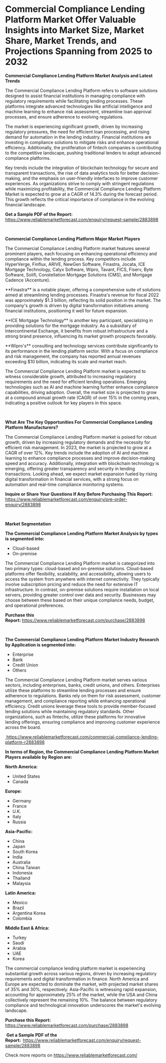 <p><h1>Commercial Compliance Lending Platform Market Offer Valuable Insights into Market Size, Market Share, Market Trends, and Projections Spanning from 2025 to 2032</h1></p><p><strong>Commercial Compliance Lending Platform Market Analysis and Latest Trends</strong></p>
<p><p>The Commercial Compliance Lending Platform refers to software solutions designed to assist financial institutions in managing compliance with regulatory requirements while facilitating lending processes. These platforms integrate advanced technologies like artificial intelligence and machine learning to enhance risk assessment, streamline loan approval processes, and ensure adherence to evolving regulations.</p><p>The market is experiencing significant growth, driven by increasing regulatory pressures, the need for efficient loan processing, and rising demand for automation in the lending industry. Financial institutions are investing in compliance solutions to mitigate risks and enhance operational efficiency. Additionally, the proliferation of fintech companies is contributing to the competitive landscape, pushing traditional lenders to adopt advanced compliance platforms.</p><p>Key trends include the integration of blockchain technology for secure and transparent transactions, the rise of data analytics tools for better decision-making, and the emphasis on user-friendly interfaces to improve customer experiences. As organizations strive to comply with stringent regulations while maximizing profitability, the Commercial Compliance Lending Platform Market is expected to grow at a CAGR of 14.3% during the forecast period. This growth reflects the critical importance of compliance in the evolving financial landscape.</p></p>
<p><strong>Get a Sample PDF of the Report:&nbsp;</strong> <a href="https://www.reliablemarketforecast.com/enquiry/request-sample/2883898?utm_campaign=3182&utm_medium=2&utm_source=Github&utm_content=ia&utm_term=13032025&utm_id=commercial-compliance-lending-platform">https://www.reliablemarketforecast.com/enquiry/request-sample/2883898</a></p>
<p>&nbsp;</p>
<p><strong>Commercial Compliance Lending Platform Major Market Players</strong></p>
<p><p>The Commercial Compliance Lending Platform market features several prominent players, each focusing on enhancing operational efficiency and compliance within the lending process. Key competitors include HyperVerge, Finflux, ARIVE, NewGen Software, Finastra, Jocata, ICE Mortgage Technology, Calyx Software, Wipro, Tavant, FICS, Fiserv, Byte Software, Solifi, Constellation Mortgage Solutions (CMS), and Mortgage Cadence (Accenture).</p><p>**Finastra** is a notable player, offering a comprehensive suite of solutions aimed at streamlining lending processes. Finastra's revenue for fiscal 2022 was approximately $1.3 billion, reflecting its solid position in the market. The company's growth is driven by digital transformation initiatives among financial institutions, positioning it well for future expansion.</p><p>**ICE Mortgage Technology** is another key participant, specializing in providing solutions for the mortgage industry. As a subsidiary of Intercontinental Exchange, it benefits from robust infrastructure and a strong brand presence, influencing its market growth prospects favorably.</p><p>**Wipro's** consulting and technology services contribute significantly to its performance in the lending platform sector. With a focus on compliance and risk management, the company has reported annual revenues exceeding $10 billion, indicating its scale and market reach.</p><p>The Commercial Compliance Lending Platform market is expected to witness considerable growth, attributed to increasing regulatory requirements and the need for efficient lending operations. Emerging technologies such as AI and machine learning further enhance compliance capabilities, driving adoption. Overall, the market size is projected to grow at a compound annual growth rate (CAGR) of over 15% in the coming years, indicating a positive outlook for key players in this space.</p></p>
<p>&nbsp;</p>
<p><strong>What Are The Key Opportunities For Commercial Compliance Lending Platform Manufacturers?</strong></p>
<p><p>The Commercial Compliance Lending Platform market is poised for robust growth, driven by increasing regulatory demands and the necessity for efficient risk management. In 2023, the market is projected to grow at a CAGR of over 12%. Key trends include the adoption of AI and machine learning to enhance compliance processes and improve decision-making speed and accuracy. Additionally, integration with blockchain technology is emerging, offering greater transparency and security in lending transactions. Looking ahead, we expect market expansion fueled by rising digital transformation in financial services, with a strong focus on automation and real-time compliance monitoring systems.</p></p>
<p><strong>Inquire or Share Your Questions If Any Before Purchasing This Report:</strong> <a href="https://www.reliablemarketforecast.com/enquiry/pre-order-enquiry/2883898?utm_campaign=3182&utm_medium=2&utm_source=Github&utm_content=ia&utm_term=13032025&utm_id=commercial-compliance-lending-platform">https://www.reliablemarketforecast.com/enquiry/pre-order-enquiry/2883898</a></p>
<p>&nbsp;</p>
<p><strong>Market Segmentation</strong></p>
<p><strong>The Commercial Compliance Lending Platform Market Analysis by types is segmented into:</strong></p>
<p><ul><li>Cloud-based</li><li>On-premise</li></ul></p>
<p><p>The Commercial Compliance Lending Platform market is categorized into two primary types: cloud-based and on-premise solutions. Cloud-based platforms offer flexibility, scalability, and accessibility, allowing users to access the system from anywhere with internet connectivity. They typically involve subscription pricing and reduce the need for extensive IT infrastructure. In contrast, on-premise solutions require installation on local servers, providing greater control over data and security. Businesses may choose between these based on their unique compliance needs, budget, and operational preferences.</p></p>
<p><strong>Purchase this Report:&nbsp;</strong><a href="https://www.reliablemarketforecast.com/purchase/2883898?utm_campaign=3182&utm_medium=2&utm_source=Github&utm_content=ia&utm_term=13032025&utm_id=commercial-compliance-lending-platform">https://www.reliablemarketforecast.com/purchase/2883898</a></p>
<p>&nbsp;</p>
<p><strong>The Commercial Compliance Lending Platform Market Industry Research by Application is segmented into:</strong></p>
<p><ul><li>Enterprise</li><li>Bank</li><li>Credit Union</li><li>Others</li></ul></p>
<p><p>The Commercial Compliance Lending Platform market serves various sectors, including enterprises, banks, credit unions, and others. Enterprises utilize these platforms to streamline lending processes and ensure adherence to regulations. Banks rely on them for risk assessment, customer management, and compliance reporting while enhancing operational efficiency. Credit unions leverage these tools to provide member-focused lending solutions while maintaining regulatory standards. Other organizations, such as fintechs, utilize these platforms for innovative lending offerings, ensuring compliance and improving customer experience across the board.</p></p>
<p><a href="https://www.reliablemarketforecast.com/commercial-compliance-lending-platform-r2883898?utm_campaign=3182&utm_medium=2&utm_source=Github&utm_content=ia&utm_term=13032025&utm_id=commercial-compliance-lending-platform">&nbsp;https://www.reliablemarketforecast.com/commercial-compliance-lending-platform-r2883898</a></p>
<p><strong>In terms of Region, the Commercial Compliance Lending Platform Market Players available by Region are:</strong></p>
<p>
    <p> <strong> North America: </strong>
        <ul>
            <li>United States</li>
            <li>Canada</li>
        </ul>
        </p> 
    <p> <strong> Europe: </strong>
        <ul>
            <li>Germany</li>
            <li>France</li>
            <li>U.K.</li>
            <li>Italy</li>
            <li>Russia</li>
        </ul>
        </p> 
    <p> <strong> Asia-Pacific: </strong>
        <ul>
            <li>China</li>
            <li>Japan</li>
            <li>South Korea</li>
            <li>India</li>
            <li>Australia</li>
            <li>China Taiwan</li>
            <li>Indonesia</li>
            <li>Thailand</li>
            <li>Malaysia</li>
        </ul>
        </p> 
    <p> <strong> Latin America: </strong>
        <ul>
            <li>Mexico</li>
            <li>Brazil</li>
            <li>Argentina Korea</li>
            <li>Colombia</li>
        </ul>
        </p> 
    <p> <strong> Middle East & Africa: </strong>
        <ul>
            <li>Turkey</li>
            <li>Saudi</li>
            <li>Arabia</li>
            <li>UAE</li>
            <li>Korea</li>
        </ul>
    </p>
    </p>
<p><p>The commercial compliance lending platform market is experiencing substantial growth across various regions, driven by increasing regulatory requirements and digital transformation in finance. North America and Europe are expected to dominate the market, with projected market shares of 35% and 30%, respectively. Asia-Pacific is witnessing rapid expansion, accounting for approximately 25% of the market, while the USA and China collectively represent the remaining 10%. The balance between regulatory compliance and technological innovation underscores the market's evolving landscape.</p></p>
<p><strong>Purchase this Report: </strong><a href="https://www.reliablemarketforecast.com/purchase/2883898?utm_campaign=3182&utm_medium=2&utm_source=Github&utm_content=ia&utm_term=13032025&utm_id=commercial-compliance-lending-platform">https://www.reliablemarketforecast.com/purchase/2883898</a></p>
<p>&nbsp;<strong>Get a Sample PDF of the Report:&nbsp;&nbsp;</strong><a href="https://www.reliablemarketforecast.com/enquiry/request-sample/2883898?utm_campaign=3182&utm_medium=2&utm_source=Github&utm_content=ia&utm_term=13032025&utm_id=commercial-compliance-lending-platform">https://www.reliablemarketforecast.com/enquiry/request-sample/2883898</a></p>
<p><strong></strong></p>
<p>Check more reports on <a href="https://www.reliablemarketforecast.com/?utm_campaign=3182&utm_medium=2&utm_source=Github&utm_content=ia&utm_term=13032025&utm_id=commercial-compliance-lending-platform">https://www.reliablemarketforecast.com/</a></p>